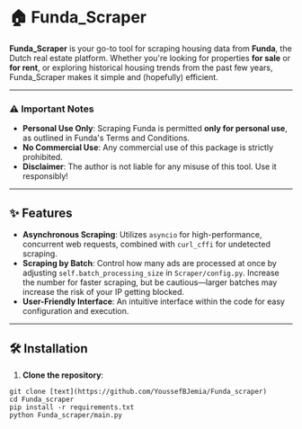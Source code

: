 # 🏠 Funda_Scraper

**Funda_Scraper** is your go-to tool for scraping housing data from **Funda**, the Dutch real estate platform. Whether you're looking for properties **for sale** or **for rent**, or exploring historical housing trends from the past few years, Funda_Scraper makes it simple and (hopefully) efficient.

---

### ⚠️ Important Notes

- **Personal Use Only**: Scraping Funda is permitted **only for personal use**, as outlined in Funda's Terms and Conditions.
- **No Commercial Use**: Any commercial use of this package is strictly prohibited.
- **Disclaimer**: The author is not liable for any misuse of this tool. Use it responsibly!

---

## ✨ Features

- **Asynchronous Scraping**: Utilizes `asyncio` for high-performance, concurrent web requests, combined with `curl_cffi` for undetected scraping.
- **Scraping by Batch**: Control how many ads are processed at once by adjusting `self.batch_processing_size` in `Scraper/config.py`. Increase the number for faster scraping, but be cautious—larger batches may increase the risk of your IP getting blocked.
- **User-Friendly Interface**: An intuitive interface within the code for easy configuration and execution.

---

## 🛠️ Installation

1. **Clone the repository**:
````
git clone [text](https://github.com/YoussefBJemia/Funda_scraper)
cd Funda_scraper
pip install -r requirements.txt
python Funda_scraper/main.py
````